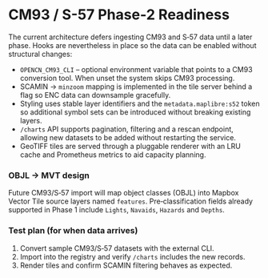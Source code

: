 # CM93 / S-57 Phase‑2 Readiness

The current architecture defers ingesting CM93 and S‑57 data until a later
phase.  Hooks are nevertheless in place so the data can be enabled without
structural changes:

* `OPENCN_CM93_CLI` – optional environment variable that points to a CM93
  conversion tool.  When unset the system skips CM93 processing.
* SCAMIN → `minzoom` mapping is implemented in the tile server behind a flag so
  ENC data can downsample gracefully.
* Styling uses stable layer identifiers and the `metadata.maplibre:s52` token so
  additional symbol sets can be introduced without breaking existing layers.
* `/charts` API supports pagination, filtering and a rescan endpoint, allowing
  new datasets to be added without restarting the service.
* GeoTIFF tiles are served through a pluggable renderer with an LRU cache and
  Prometheus metrics to aid capacity planning.

### OBJL → MVT design

Future CM93/S‑57 import will map object classes (OBJL) into Mapbox Vector Tile
source layers named `features`.  Pre‑classification fields already supported in
Phase 1 include `Lights`, `Navaids`, `Hazards` and `Depths`.

### Test plan (for when data arrives)

1. Convert sample CM93/S‑57 datasets with the external CLI.
2. Import into the registry and verify `/charts` includes the new records.
3. Render tiles and confirm SCAMIN filtering behaves as expected.
